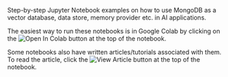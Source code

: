 Step-by-step Jupyter Notebook examples on how to use MongoDB as a vector database, data store, memory provider etc. in AI applications.

The easiest way to run these notebooks is in Google Colab by clicking on the ![Open In Colab](https://colab.research.google.com/assets/colab-badge.svg) button at the top of the notebook.

Some notebooks also have written articles/tutorials associated with them. To read the article, click the ![View Article](https://img.shields.io/badge/View%20Article-blue) button at the top of the notebook.
